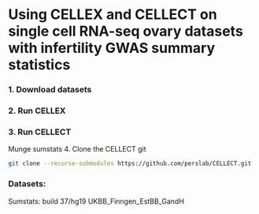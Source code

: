 # Using CELLEX and CELLECT on single cell RNA-seq ovary datasets with infertility GWAS summary statistics
### 1. Download datasets
### 2. Run CELLEX
### 3. Run CELLECT
Munge sumstats
4. Clone the CELLECT git
``` bash
git clone --recurse-submodules https://github.com/perslab/CELLECT.git
```

### Datasets:
Sumstats: 
build 37/hg19
UKBB_Finngen_EstBB_GandH

